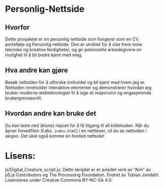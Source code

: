 # Personlig-Nettside

## Hvorfor
Dette prosjektet er en personlig nettside som fungerer som en CV, portefølje og Personlig nettside. Den er utviklet for å vise frem mine tekniske og kreative ferdigheter, og gir potensielle arbeidsgivere en mulighet til å bli bedre kjent med meg.

## Hva andre kan gjøre
Besøk nettsiden for å utforske innholdet og bli kjent med hvem jeg er. Nettsiden inneholder interaktive elementer og demonstrerer hvordan jeg bruker moderne webteknologier til å lage et responsivt og engasjerende brukergrensesnitt.

## Hvordan andre kan bruke det
Du kan laste ned (klone) repoet for å få tilgang til all kildekoden. Når du åpner hovedfilen (f.eks. `index.html`) i en nettleser, vil du se nettsiden i aksjon.
Det skal også komme en hosted nettside!


# Lisens:
js/Digital_Creature_script.js:
Dette skriptet er et avledet verk av “Aim” av p5.js Contributors og The Processing Foundation.
Endret av Tobias Jondahl.
Lisensieres under Creative Commons BY-NC-SA 4.0.

